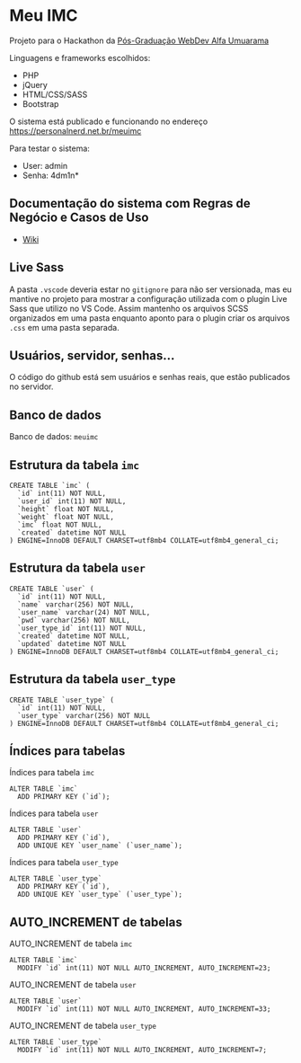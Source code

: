 # Meu IMC

Projeto para o Hackathon da [Pós-Graduação WebDev Alfa Umuarama](https://webdev.alfaumuarama.edu.br/)

Linguagens e frameworks escolhidos:

- PHP
- jQuery
- HTML/CSS/SASS
- Bootstrap

O sistema está publicado e funcionando no endereço https://personalnerd.net.br/meuimc

Para testar o sistema:

- User: admin
- Senha: 4dm1n\*

## Documentação do sistema com Regras de Negócio e Casos de Uso
- [Wiki](https://github.com/personalnerd/hackathon-webalfa/wiki)

## Live Sass

A pasta `.vscode` deveria estar no `gitignore` para não ser versionada, mas eu mantive no projeto para mostrar a configuração utilizada com o plugin Live Sass que utilizo no VS Code. Assim mantenho os arquivos SCSS organizados em uma pasta enquanto aponto para o plugin criar os arquivos `.css` em uma pasta separada.

## Usuários, servidor, senhas...

O código do github está sem usuários e senhas reais, que estão publicados no servidor.

## Banco de dados

Banco de dados: `meuimc`

## Estrutura da tabela `imc`

```
CREATE TABLE `imc` (
  `id` int(11) NOT NULL,
  `user_id` int(11) NOT NULL,
  `height` float NOT NULL,
  `weight` float NOT NULL,
  `imc` float NOT NULL,
  `created` datetime NOT NULL
) ENGINE=InnoDB DEFAULT CHARSET=utf8mb4 COLLATE=utf8mb4_general_ci;
```

## Estrutura da tabela `user`

```
CREATE TABLE `user` (
  `id` int(11) NOT NULL,
  `name` varchar(256) NOT NULL,
  `user_name` varchar(24) NOT NULL,
  `pwd` varchar(256) NOT NULL,
  `user_type_id` int(11) NOT NULL,
  `created` datetime NOT NULL,
  `updated` datetime NOT NULL
) ENGINE=InnoDB DEFAULT CHARSET=utf8mb4 COLLATE=utf8mb4_general_ci;
```

## Estrutura da tabela `user_type`

```
CREATE TABLE `user_type` (
  `id` int(11) NOT NULL,
  `user_type` varchar(256) NOT NULL
) ENGINE=InnoDB DEFAULT CHARSET=utf8mb4 COLLATE=utf8mb4_general_ci;
```

## Índices para tabelas

Índices para tabela `imc`

```
ALTER TABLE `imc`
  ADD PRIMARY KEY (`id`);
```

Índices para tabela `user`

```
ALTER TABLE `user`
  ADD PRIMARY KEY (`id`),
  ADD UNIQUE KEY `user_name` (`user_name`);
```

Índices para tabela `user_type`

```
ALTER TABLE `user_type`
  ADD PRIMARY KEY (`id`),
  ADD UNIQUE KEY `user_type` (`user_type`);
```

## AUTO_INCREMENT de tabelas

AUTO_INCREMENT de tabela `imc`

```
ALTER TABLE `imc`
  MODIFY `id` int(11) NOT NULL AUTO_INCREMENT, AUTO_INCREMENT=23;
```

AUTO_INCREMENT de tabela `user`

```
ALTER TABLE `user`
  MODIFY `id` int(11) NOT NULL AUTO_INCREMENT, AUTO_INCREMENT=33;
```

AUTO_INCREMENT de tabela `user_type`

```
ALTER TABLE `user_type`
  MODIFY `id` int(11) NOT NULL AUTO_INCREMENT, AUTO_INCREMENT=7;
```
